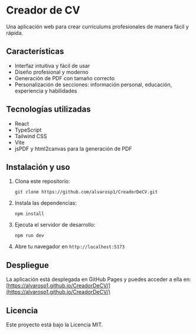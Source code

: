 # Creador de CV

Una aplicación web para crear currículums profesionales de manera fácil y rápida.

## Características

- Interfaz intuitiva y fácil de usar
- Diseño profesional y moderno
- Generación de PDF con tamaño correcto
- Personalización de secciones: información personal, educación, experiencia y habilidades

## Tecnologías utilizadas

- React
- TypeScript
- Tailwind CSS
- Vite
- jsPDF y html2canvas para la generación de PDF

## Instalación y uso

1. Clona este repositorio:
   ```
   git clone https://github.com/alvarosp1/CreadorDeCV.git
   ```

2. Instala las dependencias:
   ```
   npm install
   ```

3. Ejecuta el servidor de desarrollo:
   ```
   npm run dev
   ```

4. Abre tu navegador en `http://localhost:5173`

## Despliegue

La aplicación está desplegada en GitHub Pages y puedes acceder a ella en:
[https://alvarosp1.github.io/CreadorDeCV/](https://alvarosp1.github.io/CreadorDeCV/)

## Licencia

Este proyecto está bajo la Licencia MIT.
